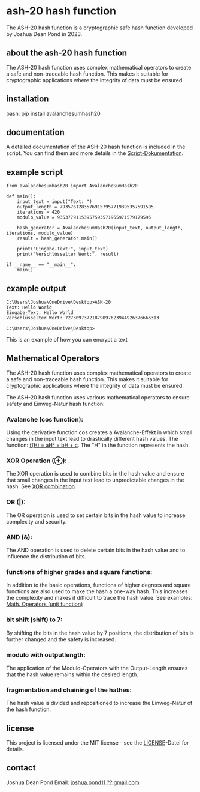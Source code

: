 # ash-20 hash function
The ASH-20 hash function is a cryptographic safe hash function developed by Joshua Dean Pond in 2023.
## about the ash-20 hash function
The ASH-20 hash function uses complex mathematical operators to create a safe and non-traceable hash function. This makes it suitable for cryptographic applications where the integrity of data must be ensured.
## installation
bash: pip install avalanchesumhash20
## documentation
A detailed documentation of the ASH-20 hash function is included in the script. You can find them and more details in the [Script-Dokumentation](avalanchesumhash20/docs/script_documentation.pdf).
## example script
    from avalanchesumhash20 import AvalancheSumHash20
    
    def main():
        input_text = input("Text: ")
        output_length = 79357612835769157957719395357591595
        iterations = 420
        modulo_value = 93537791153957593571955971579179595
    
        hash_generator = AvalancheSumHash20(input_text, output_length, iterations, modulo_value)
        result = hash_generator.main()
    
        print("Eingabe-Text:", input_text)
        print("Verschlüsselter Wert:", result)
    
    if __name__ == "__main__":
        main()

## example output
    C:\Users\Joshua\OneDrive\Desktop>ASH-20
    Text: Hello World
    Eingabe-Text: Hello World
    Verschlüsselter Wert: 72730973721879097623944926376665313
    
    C:\Users\Joshua\OneDrive\Desktop>

This is an example of how you can encrypt a text
## Mathematical Operators
The ASH-20 hash function uses complex mathematical operators to create a safe and non-traceable hash function. This makes it suitable for cryptographic applications where the integrity of data must be ensured.

The ASH-20 hash function uses various mathematical operators to ensure safety and Einweg-Natur hash function:
### Avalanche (cos function):
Using the derivative function cos creates a Avalanche-Effekt in which small changes in the input text lead to drastically different hash values. The function: [f(H) = aH² + bH + c](avalanchesumhash20/docs/Einwegfunktion.pdf).
The "H" in the function represents the hash.

### XOR Operation (⊕):
The XOR operation is used to combine bits in the hash value and ensure that small changes in the input text lead to unpredictable changes in the hash. See [XOR combination](avalanchesumhash20/docs/xor.pdf)
### OR (|):
The OR operation is used to set certain bits in the hash value to increase complexity and security.
### AND (&):
The AND operation is used to delete certain bits in the hash value and to influence the distribution of bits.
### functions of higher grades and square functions:
In addition to the basic operations, functions of higher degrees and square functions are also used to make the hash a one-way hash. This increases the complexity and makes it difficult to trace the hash value. See examples: [Math. Operators (unit function)](avalanchesumhash20/docs/Einwegfunktion.pdf)
### bit shift (shift) to 7:
By shifting the bits in the hash value by 7 positions, the distribution of bits is further changed and the safety is increased.
### modulo with outputlength:
The application of the Modulo-Operators with the Output-Length ensures that the hash value remains within the desired length.
### fragmentation and chaining of the hathes:
The hash value is divided and repositioned to increase the Einweg-Natur of the hash function.
## license
This project is licensed under the MIT license - see the [LICENSE](LICENSE)-Datei for details.
## contact
Joshua Dean Pond Email: [joshua.pond11 ⁇ gmail.com](mailto:joshua.pond11@gmail.com)
